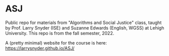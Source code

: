 # ASJ
Public repo for materials from "Algorithms and Social Justice" class, taught by Prof. Larry Snyder (ISE) and Suzanne Edwards (English, WGSS) at Lehigh University. This repo is from the fall semester, 2022.

A (pretty minimal) website for the course is here: https://larrysnyder.github.io/ASJ/

